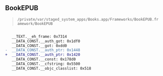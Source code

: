 ## BookEPUB

> `/private/var/staged_system_apps/Books.app/Frameworks/BookEPUB.framework/BookEPUB`

```diff

   __TEXT.__eh_frame: 0x7314
   __DATA_CONST.__auth_got: 0x1df0
   __DATA_CONST.__got: 0xdd0
-  __DATA_CONST.__auth_ptr: 0x1448
+  __DATA_CONST.__auth_ptr: 0x1420
   __DATA_CONST.__const: 0x178d0
   __DATA_CONST.__cfstring: 0x5500
   __DATA_CONST.__objc_classlist: 0x518

```
